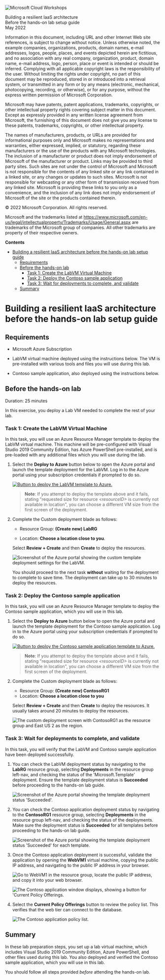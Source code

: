 ![Microsoft Cloud Workshops](https://github.com/yungchou/mcwci/raw/main/Media/ms-cloud-workshop.png "Microsoft Cloud Workshops")

<div class="MCWHeader1">
Building a resilient IaaS architecture
</div>

<div class="MCWHeader2">
Before the hands-on lab setup guide
</div>

<div class="MCWHeader3">
May 2022

</div>

Information in this document, including URL and other Internet Web site references, is subject to change without notice. Unless otherwise noted, the example companies, organizations, products, domain names, e-mail addresses, logos, people, places, and events depicted herein are fictitious, and no association with any real company, organization, product, domain name, e-mail address, logo, person, place or event is intended or should be inferred. Complying with all applicable copyright laws is the responsibility of the user. Without limiting the rights under copyright, no part of this document may be reproduced, stored in or introduced into a retrieval system, or transmitted in any form or by any means (electronic, mechanical, photocopying, recording, or otherwise), or for any purpose, without the express written permission of Microsoft Corporation.

Microsoft may have patents, patent applications, trademarks, copyrights, or other intellectual property rights covering subject matter in this document. Except as expressly provided in any written license agreement from Microsoft, the furnishing of this document does not give you any license to these patents, trademarks, copyrights, or other intellectual property.

The names of manufacturers, products, or URLs are provided for informational purposes only and Microsoft makes no representations and warranties, either expressed, implied, or statutory, regarding these manufacturers or the use of the products with any Microsoft technologies. The inclusion of a manufacturer or product does not imply endorsement of Microsoft of the manufacturer or product. Links may be provided to third party sites. Such sites are not under the control of Microsoft and Microsoft is not responsible for the contents of any linked site or any link contained in a linked site, or any changes or updates to such sites. Microsoft is not responsible for webcasting or any other form of transmission received from any linked site. Microsoft is providing these links to you only as a convenience, and the inclusion of any link does not imply endorsement of Microsoft of the site or the products contained therein.

© 2022 Microsoft Corporation. All rights reserved.

Microsoft and the trademarks listed at <https://www.microsoft.com/en-us/legal/intellectualproperty/Trademarks/Usage/General.aspx> are trademarks of the Microsoft group of companies. All other trademarks are property of their respective owners.

**Contents**

- [Building a resilient IaaS architecture before the hands-on lab setup guide](#building-a-resilient-iaas-architecture-before-the-hands-on-lab-setup-guide)
  - [Requirements](#requirements)
  - [Before the hands-on lab](#before-the-hands-on-lab)
    - [Task 1: Create the LabVM Virtual Machine](#task-1-create-the-labvm-virtual-machine)
    - [Task 2: Deploy the Contoso sample application](#task-2-deploy-the-contoso-sample-application)
    - [Task 3: Wait for deployments to complete, and validate](#task-3-wait-for-deployments-to-complete-and-validate)
  - [Summary](#summary)

# Building a resilient IaaS architecture before the hands-on lab setup guide 

## Requirements

- Microsoft Azure Subscription

- LabVM virtual machine deployed using the instructions below. The VM is pre-installed with various tools and files you will use during this lab.

- Contoso sample application, also deployed using the instructions below.

## Before the hands-on lab

Duration: 25 minutes

In this exercise, you deploy a Lab VM needed to complete the rest of your lab.

### Task 1: Create the LabVM Virtual Machine

In this task, you will use an Azure Resource Manager template to deploy the LabVM virtual machine. This machine will be pre-configured with Visual Studio 2019 Community Edition, has Azure PowerShell pre-installed, and is pre-loaded with any additional files which you will use during the lab.

1. Select the **Deploy to Azure** button below to open the Azure portal and launch the template deployment for the LabVM. Log in to the Azure portal using your subscription credentials if prompted to do so.

    [![Button to deploy the LabVM template to Azure.](https://aka.ms/deploytoazurebutton "Deploy the LabVM template to Azure")](https://portal.azure.com/#create/Microsoft.Template/uri/https%3A%2F%2Fraw.githubusercontent.com%2Fyungchou%2Fmcwci%2Fmain%2FHands-on%20lab%2FResources%2Ftemplates%2Flab-vm.json)

    > **Note**: If you attempt to deploy the template above and it fails, stating "requested size for resource *\<resourceID\>* is currently not available in location", you can choose a different VM size from the first screen of the deployment. 

2. Complete the Custom deployment blade as follows:

    - Resource Group: **(Create new) LabRG**
  
    - Location: **Choose a location close to you**.

    Select **Review + Create** and then **Create** to deploy the resources.

    ![Screenshot of the Azure portal showing the custom template deployment settings for the LabVM.](images/BeforeTheHOL/labvm-deploy1.png "Screenshot of the Azure portal showing the custom template deployment settings for the LabVM")

    You should proceed to the next task **without** waiting for the deployment to complete to save time. The deployment can take up to 30 minutes to deploy the resources.

### Task 2: Deploy the Contoso sample application

In this task, you will use an Azure Resource Manager template to deploy the Contoso sample application, which you will use in this lab.

1. Select the **Deploy to Azure** button below to open the Azure portal and launch the template deployment for the Contoso sample application. Log in to the Azure portal using your subscription credentials if prompted to do so.

    [![Button to deploy the Contoso sample application template to Azure.](https://aka.ms/deploytoazurebutton "Deploy the Contoso sample application template to Azure")](https://portal.azure.com/#create/Microsoft.Template/uri/https%3A%2F%2Fraw.githubusercontent.com%2Fyungchou%2Fmcwci%2Fmain%2FHands-on%20lab%2FResources%2Ftemplates%2Fcontoso-iaas.json)

    > **Note**: If you attempt to deploy the template above and it fails, stating "requested size for resource *\<resourceID\>* is currently not available in location", you can choose a different VM size from the first screen of the deployment.

2. Complete the Custom deployment blade as follows:

    - Resource Group: **(Create new) ContosoRG1**
    - Location: **Choose a location close to you**

    Select **Review + Create** and then **Create** to deploy the resources. It usually takes around 20 minutes to deploy the resources.

    ![The custom deployment screen with ContosoRG1 as the resource group and East US 2 as the region.](images/BeforeTheHOL/contoso-deploy1.png "Custom deployment")

### Task 3: Wait for deployments to complete, and validate

In this task, you will verify that the LabVM and Contoso sample application have been deployed successfully.

1. You can check the LabVM deployment status by navigating to the **LabRG** resource group, selecting **Deployments** in the resource group left-nav, and checking the status of the 'Microsoft.Template' deployment. Ensure the template deployment status is **Succeeded** before proceeding to the hands-on lab guide.

    ![Screenshot of the Azure portal showing the template deployment status 'Succeeded'.](images/BeforeTheHOL/deployment-succeeded.png "Screenshot of the Azure portal showing the template deployment status Succeeded")

2. You can check the Contoso application deployment status by navigating to the **ContosoRG1** resource group, selecting **Deployments** in the resource group left-nav, and checking the status of the deployments. Make sure the deployment status is **Succeeded** for all templates before proceeding to the hands-on lab guide.

    ![Screenshot of the Azure portal showing the template deployment status 'Succeeded' for each template.](images/BeforeTheHOL/contoso-success1.png "Screenshot of the Azure portal showing the template deployment status Succeeded for each template")

3. Once the Contoso application deployment is successful, validate the application by opening the **WebVM1** virtual machine, copying the public IP address, and navigating to the public IP address in your browser.

    ![Go to WebVM1 in the resource group, locate the public IP address, and copy it into your web browser.](images/BeforeTheHOL/contoso-WebVMpubip.png "Copy WebVM1 public IP address")

    ![The Contoso application window displays, showing a button for 'Current Policy Offerings.](images/BeforeTheHOL/contoso-app.png "Contoso application")

4. Select the **Current Policy Offerings** button to review the policy list. This verifies that the web tier can connect to the database.

    ![The Contoso application policy list.](images/BeforeTheHOL/contoso-policy.png "Contoso policies")

## Summary

In these lab preparation steps, you set up a lab virtual machine, which includes Visual Studio 2019 Community Edition, Azure PowerShell, and other files used during this lab. You also deployed and verified the Contoso sample application, which you will use in this lab.

You should follow all steps provided *before* attending the hands-on lab.
